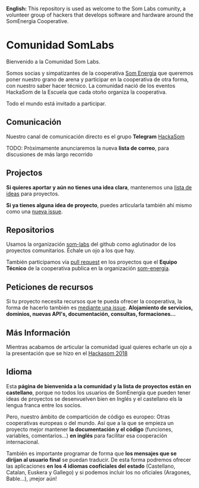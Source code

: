 **English:** This repository is used as welcome to the Som Labs comunity,
a volunteer group of hackers that develops software and hardware around the SomEnergia Cooperative.

# Comunidad SomLabs

Bienvenido a la Comunidad Som Labs.

Somos socias y simpatizantes de la cooperativa [Som Energia](https://somenergia.coop)
que queremos poner nuestro grano de arena
y participar en la cooperativa de otra forma, con nuestro saber hacer técnico.
La comunidad nació de los eventos HackaSom de la Escuela que cada otoño organiza la cooperativa.

Todo el mundo está invitado a participar.

## Comunicación

Nuestro canal de comunicación directo es el grupo **Telegram** [HackaSom](https://t.me/joinchat/DgqOPEAGIu81y1vTfiK-6w)

TODO: Pròximamente anunciaremos la nueva **lista de correo**, para discusiones de más largo recorrido

## Projectos

**Si quieres aportar y aún no tienes una idea clara**, mantenemos una [lista de ideas](https://github.com/som-labs/community/issues) para proyectos.

**Si ya tienes alguna idea de proyecto**, puedes articularla también ahí mismo como una [nueva issue](https://github.com/som-labs/community/issues/new?template=idea-de-proyecto.md).

## Repositorios

Usamos la organización [som-labs](https://github.com/som-labs/) del github como aglutinador de los proyectos comunitarios. Échale un ojo a los que hay.

También participamos vía [pull request](http://aprendegit.com/que-es-un-pull-request/) en los proyectos que el **Equipo Técnico** de la cooperativa publica en la organización [som-energia](https://github.com/som-energia/).


## Peticiones de recursos

Si tu proyecto necesita recursos que te pueda ofrecer la cooperativa, la forma de hacerlo también es [mediante una issue](https://github.com/som-labs/community/issues/new?template=idea-de-proyecto.md).
**Alojamiento de servicios, dominios, nuevas API's, documentación, consultas, formaciones...**

## Más Información

Mientras acabamos de articular la comunidad igual quieres echarle un ojo
a la presentación que se hizo en el [Hackasom 2018](https://som-energia.github.io/somenergia-courses/2018-10-06-hackasom2018/)


## Idioma

Esta **página de bienvenida a la comunidad y la lista de proyectos están en castellano**,
porque no todos los usuarios de SomEnergía que pueden tener ideas de proyectos
se desenvuelven bien en Inglés y el castellano els la lengua franca entre los socios.

Pero, nuestro ámbito de compartición de código es europeo: Otras cooperativas europeas o del mundo.
Así que a la que se empieza un proyecto mejor mantener **la documentación y el código** (funciones, variables, comentarios...) **en inglés**
para facilitar esa cooperación internacional.

También es importante programar de forma que **los mensajes que se dirijan al usuario final** se puedan traducir.
De esta forma podremos ofrecer las aplicaciones **en los 4 idiomas cooficiales del estado** (Castellano, Catalan, Euskera y Gallego) y si podemos incluir los no oficiales (Aragones, Bable...), ¡mejor aún!

